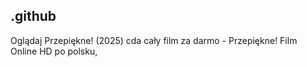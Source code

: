 ## .github

Oglądaj Przepiękne! (2025) cda cały film za darmo - Przepiękne! Film Online HD po polsku, 
